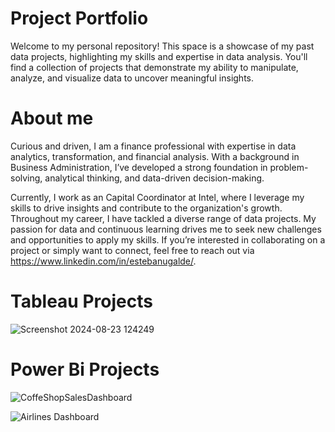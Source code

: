 # Project Portfolio
Welcome to my personal repository! This space is a showcase of my past data projects, highlighting my skills and expertise in data analysis. You'll find a collection of projects that demonstrate my ability to manipulate, analyze, and visualize data to uncover meaningful insights.
# About me
Curious and driven, I am a finance professional with expertise in data analytics, transformation, and financial analysis. With a background in Business Administration, I’ve developed a strong foundation in problem-solving, analytical thinking, and data-driven decision-making. 

Currently, I work as an Capital Coordinator at Intel, where I leverage my skills to drive insights and contribute to the organization's growth.
Throughout my career, I have tackled a diverse range of data projects. My passion for data and continuous learning drives me to seek new challenges and opportunities to apply my skills. If you’re interested in collaborating on a project or simply want to connect, feel free to reach out via https://www.linkedin.com/in/estebanugalde/.

# Tableau Projects
![Screenshot 2024-08-23 124249](https://github.com/user-attachments/assets/ce62786a-5a77-4099-acec-98fa112a7464)

# Power Bi Projects
![CoffeShopSalesDashboard](https://github.com/user-attachments/assets/0b8b3336-ea3f-4fde-b583-590a4c5ee78e)

![Airlines Dashboard](https://github.com/user-attachments/assets/94371a1e-97d8-4b33-b0c7-1b9c27402298)
